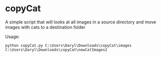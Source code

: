 # copyCat
A simple script that will looks at all images in a source directory and move images with cats to a destination folder

Usage:
```
python copyCat.py C:\Users\Daryl\Downloads\copyCat\images 
C:\Users\Daryl\Downloads\copyCat\newCatImages2
```

